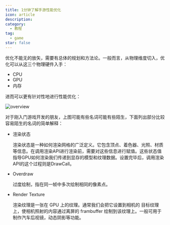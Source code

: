 ```yaml
---
title: 1分钟了解手游性能优化
icon: article
description: 
category:
  - 教程
tag:
  - game
star: false
---
```



优化不能无的放矢，需要有总体的规划和方法论。一般而言，从物理维度切入，优化可以从这三个物理硬件入手：

- CPU
- GPU
- 内存

进而可以更有针对性地进行性能优化：

![overview](/assets/images/mobile-game-opt/overview.png)

对于刚入门游戏开发的朋友，上图可能有些名词可能有些陌生，下面列出部分比较容易陌生的名词的简单解释：

- 渲染状态
  
  渲染状态是一种如何渲染网格的广泛定义。它包含顶点、着色器、光照、材质等信息。在调用渲染API进行渲染前，需要对这些信息进行赋值。这些状态值指导GPU如何渲染我们传递到显存的模型和纹理数据。设置完毕后，调用渲染API的这个过程则是DrawCall。

- Overdraw
    
  过度绘制，指在同一帧中多次绘制相同的像素点。

- Render Texture

  渲染纹理是一张在 GPU 上的纹理。通常我们会把它设置到相机的 目标纹理 上，使相机照射的内容通过离屏的 frambuffer 绘制到该纹理上。一般可用于制作汽车后视镜，动态阴影等功能。
